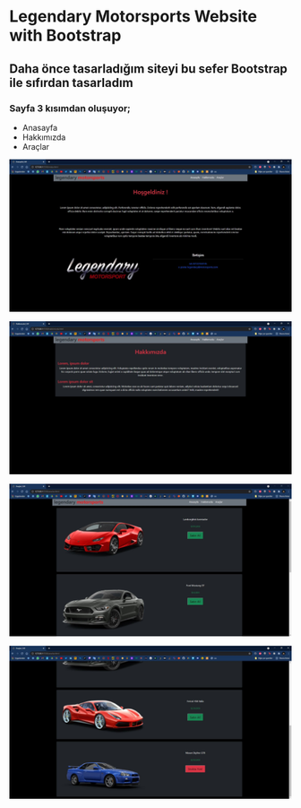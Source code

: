 # Legendary Motorsports Website with Bootstrap

## Daha önce tasarladığım siteyi bu sefer Bootstrap ile sıfırdan tasarladım

### Sayfa 3 kısımdan oluşuyor;

- Anasayfa
- Hakkımızda
- Araçlar

![Anasayfa](/ss/lmb-1.jpg)

![Hakkımızda](/ss/lmb-2.jpg)

![Araçlar-1](/ss/lmb-3.1.jpg)

![Araçlar-2](/ss/lmb-3.2.jpg)
